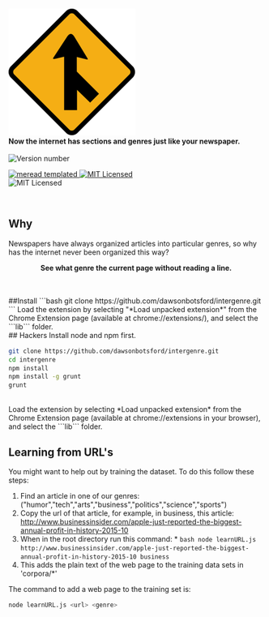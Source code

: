 <p align="center">

  <br><img src="media/intersection.png" alt="logo" />
  <br>
  <b>
    Now the internet has sections and genres just like your newspaper.
  </b>
  <br>
  <br><img src="https://img.shields.io/badge/version-0.*.*--prelaunch-brightgreen.svg" alt="Version number" />

  <a href = "https://github.com/dawsonbotsford/meread">
    <img src="https://img.shields.io/badge/meread-templated-4BD2A9.svg" alt="meread templated" />
  </a>

  <a href="LICENSE">
    <img src="https://img.shields.io/badge/license-MIT-blue.svg" alt="MIT Licensed" />
  </a>

  <br>
  <img src="https://img.shields.io/badge/Chrome-Extension-yellow.svg" alt="MIT Licensed" />
</p>

<br>

## Why
Newspapers have always organized articles into particular genres, so why has the internet never been organized this way?
<br>
<p align="center">
  <b>See what genre the current page without reading a line.</b>
</p>
<br>


<br>
##Install
```bash
git clone https://github.com/dawsonbotsford/intergenre.git
```
Load the extension by selecting "*Load unpacked extension*" from the Chrome Extension page (available at chrome://extensions/), and select the ```lib``` folder.

<br>
## Hackers
Install node and npm first.

```bash
git clone https://github.com/dawsonbotsford/intergenre.git
cd intergenre
npm install
npm install -g grunt
grunt
```

<br>
Load the extension by selecting *Load unpacked extension* from the Chrome Extension page (available at chrome://extensions in your browser), and select the ```lib``` folder.

## Learning from URL's
You might want to help out by training the dataset. To do this follow these steps:
  1. Find an article in one of our genres: ("humor","tech","arts","business","politics","science","sports")
  2. Copy the url of that article, for example, in business, this article: http://www.businessinsider.com/apple-just-reported-the-biggest-annual-profit-in-history-2015-10
  3. When in the root directory run this command:
    * ```bash
      node learnURL.js http://www.businessinsider.com/apple-just-reported-the-biggest-annual-profit-in-history-2015-10 business
    ```
  4. This adds the plain text of the web page to the training data sets in 'corpora/*'

The command to add a web page to the training set is:
```bash
node learnURL.js <url> <genre>
```
<br>

